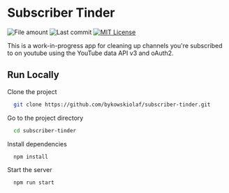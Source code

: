# Subscriber Tinder


![File amount](https://img.shields.io/github/directory-file-count/bykowskiolaf/subscriber-tinder?style=for-the-badge) ![Last commit](https://img.shields.io/github/last-commit/bykowskiolaf/subscriber-tinder?style=for-the-badge) [![MIT License](https://img.shields.io/github/license/bykowskiolaf/subscriber-tinder?style=for-the-badge)](https://choosealicense.com/licenses/mit/)



This is a work-in-progress app for cleaning up channels you're subscribed to on youtube using the YouTube data API v3 and oAuth2.

## Run Locally

Clone the project

```bash
  git clone https://github.com/bykowskiolaf/subscriber-tinder.git
```

Go to the project directory

```bash
  cd subscriber-tinder
```

Install dependencies

```bash
  npm install
```

Start the server

```bash
  npm run start
```